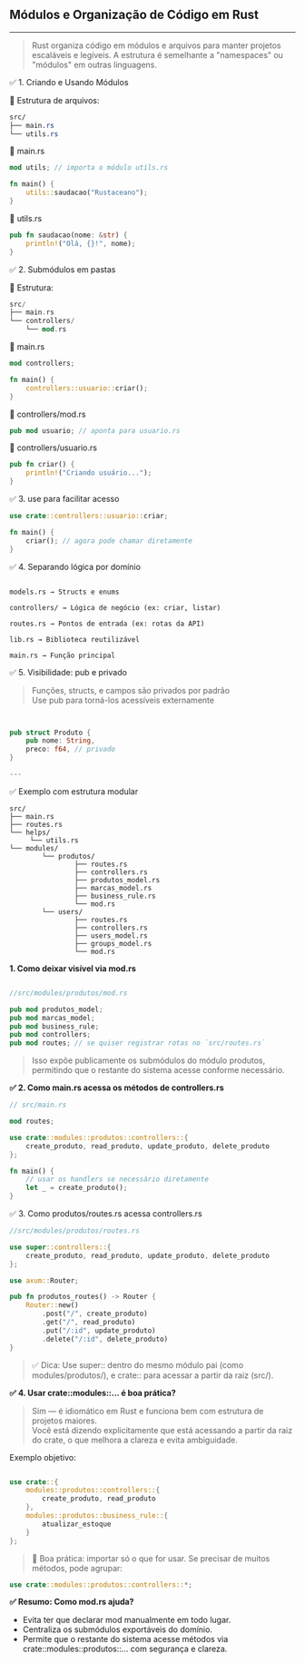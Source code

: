 ## Módulos e Organização de Código em Rust
---

>Rust organiza código em módulos e arquivos para manter projetos escaláveis e legíveis. A estrutura é semelhante a "namespaces" ou "módulos" em outras linguagens.

✅ 1. Criando e Usando Módulos


📁 Estrutura de arquivos:

```css
src/
├── main.rs
└── utils.rs
```
📄 main.rs

```rust
mod utils; // importa o módulo utils.rs

fn main() {
    utils::saudacao("Rustaceano");
}
```
📄 utils.rs

```rust
pub fn saudacao(nome: &str) {
    println!("Olá, {}!", nome);
}
```
✅ 2. Submódulos em pastas      

📁 Estrutura:

```rust
src/
├── main.rs
└── controllers/
    └── mod.rs
```
📄 main.rs

```rust
mod controllers;

fn main() {
    controllers::usuario::criar();
}
```
📄 controllers/mod.rs

```rust
pub mod usuario; // aponta para usuario.rs
```

📄 controllers/usuario.rs

```rust
pub fn criar() {
    println!("Criando usuário...");
}
```

✅ 3. use para facilitar acesso

```rust
use crate::controllers::usuario::criar;

fn main() {
    criar(); // agora pode chamar diretamente
}
```

✅ 4. Separando lógica por domínio  

```

models.rs → Structs e enums

controllers/ → Lógica de negócio (ex: criar, listar)

routes.rs → Pontos de entrada (ex: rotas da API)

lib.rs → Biblioteca reutilizável

main.rs → Função principal
```

✅ 5. Visibilidade: pub e privado  

>Funções, structs, e campos são privados por padrão  
>Use pub para torná-los acessíveis externamente

```rust


pub struct Produto {
    pub nome: String,
    preco: f64, // privado
}

---
```

✅ Exemplo com estrutura modular

```
src/
├── main.rs
├── routes.rs
└── helps/
     └── utils.rs
└── modules/
        └── produtos/
                ├── routes.rs
                ├── controllers.rs
                ├── produtos_model.rs                
                ├── marcas_model.rs                
                ├── business_rule.rs
                └── mod.rs
        └── users/
                ├── routes.rs
                ├── controllers.rs
                ├── users_model.rs
                ├── groups_model.rs
                └── mod.rs
```


**1. Como deixar visível via mod.rs**

```rust

//src/modules/produtos/mod.rs

pub mod produtos_model;
pub mod marcas_model;
pub mod business_rule;
pub mod controllers;
pub mod routes; // se quiser registrar rotas no `src/routes.rs`
```
> Isso expõe publicamente os submódulos do módulo produtos, permitindo que o restante do sistema acesse conforme necessário.

**✅ 2. Como main.rs acessa os métodos de controllers.rs**

```rust
// src/main.rs

mod routes;

use crate::modules::produtos::controllers::{
    create_produto, read_produto, update_produto, delete_produto
};

fn main() {
    // usar os handlers se necessário diretamente
    let _ = create_produto();
}
```


✅ 3. Como produtos/routes.rs acessa controllers.rs

```rust
//src/modules/produtos/routes.rs

use super::controllers::{
    create_produto, read_produto, update_produto, delete_produto
};

use axum::Router;

pub fn produtos_routes() -> Router {
    Router::new()
        .post("/", create_produto)
        .get("/", read_produto)
        .put("/:id", update_produto)
        .delete("/:id", delete_produto)
}

```
> ✅ Dica: Use super:: dentro do mesmo módulo pai (como modules/produtos/), e crate:: para acessar a partir da raiz (src/).


**✅ 4. Usar crate::modules::... é boa prática?**

> Sim — é idiomático em Rust e funciona bem com estrutura de projetos maiores.  
> Você está dizendo explicitamente que está acessando a partir da raiz do crate, o que melhora a clareza e evita ambiguidade.  

Exemplo objetivo:

```rust

use crate::{
    modules::produtos::controllers::{
        create_produto, read_produto
    },
    modules::produtos::business_rule::{
        atualizar_estoque
    }
};

```
> 🔹 Boa prática: importar só o que for usar. Se precisar de muitos métodos, pode agrupar:

```rust
use crate::modules::produtos::controllers::*;
```

**✅ Resumo: Como mod.rs ajuda?**

 - Evita ter que declarar mod manualmente em todo lugar.  
 - Centraliza os submódulos exportáveis do domínio.
 - Permite que o restante do sistema acesse métodos via crate::modules::produtos::... com segurança e clareza.
